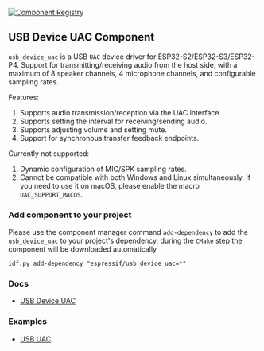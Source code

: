 [![Component Registry](https://components.espressif.com/components/espressif/usb_device_uac/badge.svg)](https://components.espressif.com/components/espressif/usb_device_uac)

## USB Device UAC Component

`usb_device_uac` is a USB `UAC` device driver for ESP32-S2/ESP32-S3/ESP32-P4. Support for transmitting/receiving audio from the host side, with a maximum of 8 speaker channels, 4 microphone channels, and configurable sampling rates.

Features:

1. Supports audio transmission/reception via the UAC interface.
2. Supports setting the interval for receiving/sending audio.
3. Supports adjusting volume and setting mute.
4. Support for synchronous transfer feedback endpoints.

Currently not supported:

1. Dynamic configuration of MIC/SPK sampling rates.
2. Cannot be compatible with both Windows and Linux simultaneously. If you need to use it on macOS, please enable the macro `UAC_SUPPORT_MACOS`.

### Add component to your project

Please use the component manager command `add-dependency` to add the `usb_device_uac` to your project's dependency, during the `CMake` step the component will be downloaded automatically

```
idf.py add-dependency "espressif/usb_device_uac=*"
```

### Docs

* [USB Device UAC](https://docs.espressif.com/projects/esp-iot-solution/en/latest/usb/usb_device/usb_device_uac.html)

### Examples

* [USB UAC](https://github.com/espressif/esp-iot-solution/tree/master/examples/usb/device/usb_uac)
